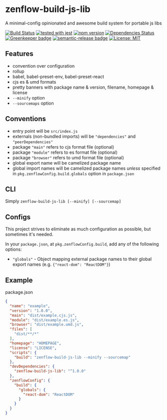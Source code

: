 # zenflow-build-js-lib

A minimal-config opinionated and awesome build system for portable js libs

[![Build Status](https://travis-ci.org/zenflow/zenflow-build-js-lib.svg?branch=master)](https://travis-ci.org/zenflow/zenflow-build-js-lib)
[![tested with jest](https://img.shields.io/badge/tested_with-jest-99424f.svg)](https://github.com/facebook/jest)
[![npm version](https://badge.fury.io/js/zenflow-build-js-lib.svg)](https://www.npmjs.com/packages/zenflow-build-js-lib)
[![Dependencies Status](https://david-dm.org/zenflow/zenflow-build-js-lib.svg)](https://david-dm.org/zenflow/zenflow-build-js-lib)
[![Greenkeeper badge](https://badges.greenkeeper.io/zenflow/zenflow-build-js-lib.svg)](https://greenkeeper.io/)
[![semantic-release badge](https://img.shields.io/badge/%20%20%F0%9F%93%A6%F0%9F%9A%80-semantic--release-e10079.svg)](https://github.com/zenflow/zenflow-build-js-lib/blob/master/CHANGELOG.md)
[![License: MIT](https://img.shields.io/badge/License-MIT-yellow.svg)](https://opensource.org/licenses/MIT)

## Features

- convention over configuration
- rollup
- babel, babel-preset-env, babel-preset-react
- cjs es & umd formats
- pretty banners with package name & version, filename, homepage & license
- `--minify` option
- `--sourcemaps` option

## Conventions

- entry point will be `src/index.js`
- externals (non-bundled imports) will be `"dependencies"` and `"peerDependencies"`
- package `"main"` refers to cjs format file (optional)
- package `"module"` refers to es format file (optional)
- package `"browser"` refers to umd format file (optional)
- global export name will be camelized package name
- global import names will be camelized package names *unless* specified in `pkg.zenflowConfig.build.globals` option in `package.json`

## CLI

Simply `zenflow-build-js-lib [--minify] [--sourcemap]`

## Configs

This project strives to eliminate as much configuration as possible, but sometimes it's needed.

In your `package.json`, at `pkg.zenflowConfig.build`, add any of the following options:

- `"globals"` - Object mapping external package names to their global export names (e.g. `{"react-dom": "ReactDOM"}`)

## Example

package.json

```json
{
  "name": "example",
  "version": "1.0.0",
  "main": "dist/example.cjs.js",
  "module": "dist/example.es.js",
  "browser": "dist/example.umd.js",
  "files": [
    "dist/**/*"
  ],
  "homepage": "HOMEPAGE",
  "license": "LICENSE",
  "scripts": {
    "build": "zenflow-build-js-lib --minify --sourcemap"
  },
  "devDependencies": {
    "zenflow-build-js-lib": "^1.0.0"
  },
  "zenflowConfig": {
    "build": {
      "globals": {
        "react-dom": "ReactDOM"
      }
    }
  }
}

```
